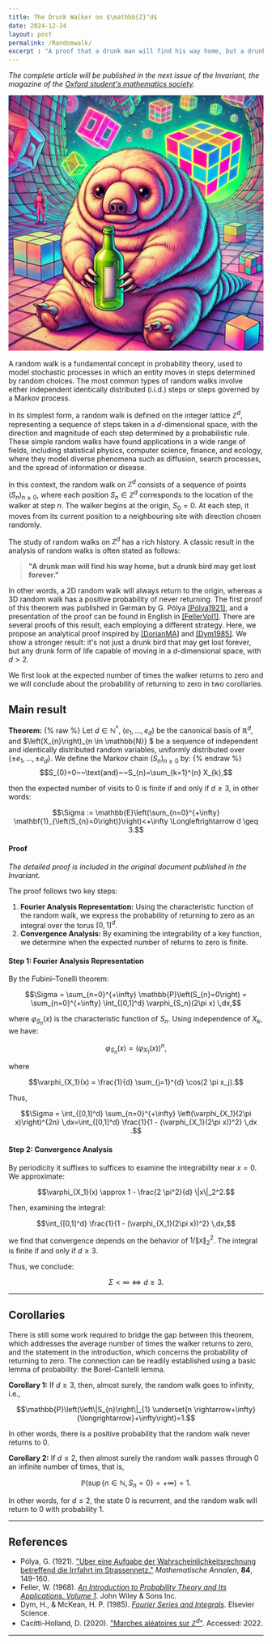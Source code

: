 ```yaml
---
title: The Drunk Walker on $\mathbb{Z}^d$
date: 2024-12-24
layout: post
permalink: /Randomwalk/
excerpt : "A proof that a drunk man will find his way home, but a drunk bird may get lost forever"
---
```


*The complete article will be published in the next issue of the Invariant, the magazine of the [Oxford student's mathematics society](https://www.invariants.org.uk).*

<img src="../images/drinktardi.jpeg">


A random walk is a fundamental concept in probability theory, used to model stochastic processes in which an entity moves in steps determined by random choices. The most common types of random walks involve either independent identically distributed (i.i.d.) steps or steps governed by a Markov process.

In its simplest form, a random walk is defined on the integer lattice $\mathbb{Z}^d$, representing a sequence of steps taken in a $d$-dimensional space, with the direction and magnitude of each step determined by a probabilistic rule. These simple random walks have found applications in a wide range of fields, including statistical physics, computer science, finance, and ecology, where they model diverse phenomena such as diffusion, search processes, and the spread of information or disease.

In this context, the random walk on $\mathbb{Z}^d$ consists of a sequence of points $(S_n)_{n \geq 0}$, where each position $S_n \in \mathbb{Z}^d$ corresponds to the location of the walker at step $n$. The walker begins at the origin, $S_0 = 0$. At each step, it moves from its current position to a neighbouring site with direction chosen randomly.

The study of random walks on $\mathbb{Z}^d$ has a rich history. A classic result in the analysis of random walks is often stated as follows:

> **"A drunk man will find his way home, but a drunk bird may get lost forever."**

In other words, a 2D random walk will always return to the origin, whereas a 3D random walk has a positive probability of never returning. The first proof of this theorem was published in German by G. Pólya [[Pólya1921]](#polya1921), and a presentation of the proof can be found in English in [[FellerVol1]](#fellervol1). There are several proofs of this result, each employing a different strategy. Here, we propose an analytical proof inspired by [[DorianMA]](#dorianma) and [[Dym1985]](#dym1985). We show a stronger result: it's not just a drunk bird that may get lost forever, but any drunk form of life capable of moving in a $d$-dimensional space, with $d>2$.

We first look at the expected number of times the walker returns to zero and we will conclude about the probability of returning to zero in two corollaries.


## Main result

**Theorem:**
{% raw %}
Let $d \in \mathbb{N}^{\ast}$, $\left(e_{1}, \ldots, e_{d}\right)$ be the canonical basis of $\mathbb{R}^{d}$, and $\left(X_{n}\right)_{n \in \mathbb{N}} $ be a sequence of independent and identically distributed random variables, uniformly distributed over $\left\{\pm e_{1}, \ldots, \pm e_{d}\right\}$. We define the Markov chain $\left(S_n\right)_{n \geq 0}$ by:
{% endraw %}
$$S_{0}=0~~\text{and}~~S_{n}=\sum_{k=1}^{n} X_{k},$$

then the expected number of visits to $0$ is finite if and only if $d \geq 3$, in other words:

$$\Sigma := \mathbb{E}\left(\sum_{n=0}^{+\infty} \mathbf{1}_{\left(S_{n}=0\right)}\right)<+\infty \Longleftrightarrow d \geq 3.$$

#### **Proof**

*The detailed proof is included in the original document published in the Invariant.*

The proof follows two key steps:

1. **Fourier Analysis Representation:** Using the characteristic function of the random walk, we express the probability of returning to zero as an integral over the torus $[0,1]^d$.
2. **Convergence Analysis:** By examining the integrability of a key function, we determine when the expected number of returns to zero is finite.

#### **Step 1: Fourier Analysis Representation**
By the Fubini–Tonelli theorem:

$$\Sigma = \sum_{n=0}^{+\infty} \mathbb{P}\left(S_{n}=0\right) = \sum_{n=0}^{+\infty} \int_{[0,1]^d} \varphi_{S_n}(2\pi x) \,dx,$$

where $\varphi_{S_n}(x)$ is the characteristic function of $S_n$. Using independence of $X_k$, we have:

$$\varphi_{S_n}(x) = \left(\varphi_{X_1}(x)\right)^n,$$

where

$$\varphi_{X_1}(x) = \frac{1}{d} \sum_{j=1}^{d} \cos(2 \pi x_j).$$

Thus,

$$\Sigma = \int_{[0,1]^d} \sum_{n=0}^{+\infty} \left(\varphi_{X_1}(2\pi x)\right)^{2n} \,dx=\int_{[0,1]^d} \frac{1}{1 - (\varphi_{X_1}(2\pi x))^2} \,dx
.$$  

#### **Step 2: Convergence Analysis**
By periodicity it suffixes to suffices to examine the integrability near $x = 0$. We approximate:

$$\varphi_{X_1}(x) \approx 1 - \frac{2 \pi^2}{d} \|x\|_2^2.$$  

Then, examining the integral:

$$\int_{[0,1]^d} \frac{1}{1 - (\varphi_{X_1}(2\pi x))^2} \,dx,$$

we find that convergence depends on the behavior of $1/\|x\|_2^2$. The integral is finite if and only if $d \geq 3$.

Thus, we conclude:

$$\Sigma < \infty \iff d \geq 3.$$  

---


## Corollaries
There is still some work required to bridge the gap between this theorem, which addresses the average number of times the walker returns to zero, and the statement in the introduction, which concerns the probability of returning to zero. The connection can be readily established using a basic lemma of probability: the Borel-Cantelli lemma.

**Corollary 1:**
If $d \geq 3$, then, almost surely, the random walk goes to infinity, i.e.,

$$\mathbb{P}\left(\left\|S_{n}\right\|_{1} \underset{n \rightarrow+\infty}{\longrightarrow}+\infty\right)=1.$$  

In other words, there is a positive probability that the random walk never returns to 0.

**Corollary 2:**
If $d \leq 2$, then almost surely the random walk passes through 0 an infinite number of times, that is,

$$\mathbb{P}\left(\sup \left\{n \in \mathbb{N}, S_{n}=0\right\}=+\infty\right)=1.$$  

In other words, for $d \leq 2$, the state 0 is recurrent, and the random walk will return to 0 with probability 1.

---

## References

- <a name="polya1921"></a>Pólya, G. (1921). ["Uber eine Aufgabe der Wahrscheinlichkeitsrechnung betreffend die Irrfahrt im Strassennetz."](http://eudml.org/doc/158886) *Mathematische Annalen*, **84**, 149-160.
- <a name="fellervol1"></a>Feller, W. (1968). [*An Introduction to Probability Theory and Its Applications, Volume 1*](https://www.bibsonomy.org/bibtex/2d8064d3a0c650a46aeb8c889eea08584/peter.ralph). John Wiley & Sons Inc.
- <a name="dym1985"></a>Dym, H., & McKean, H. P. (1985). [*Fourier Series and Integrals*](https://books.google.co.uk/books?id=atkQAQAAIAAJ). Elsevier Science.
- <a name="dorianma"></a>Cacitti-Holland, D. (2020). ["Marches aléatoires sur $\mathbb{Z}^d$"](https://perso.eleves.ens-rennes.fr/~dcaci409/marche.pdf). Accessed: 2022.

---

